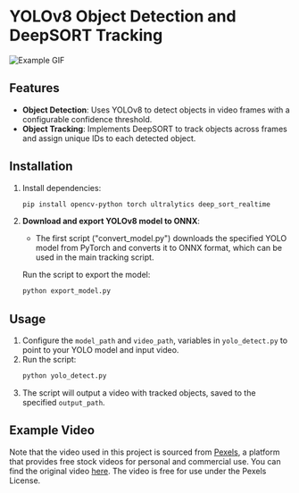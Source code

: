 # YOLOv8 Object Detection and DeepSORT Tracking

![Example GIF](videos/example.gif)

## Features
- **Object Detection**: Uses YOLOv8 to detect objects in video frames with a configurable confidence threshold.
- **Object Tracking**: Implements DeepSORT to track objects across frames and assign unique IDs to each detected object.

## Installation

1. Install dependencies:
    ```bash
    pip install opencv-python torch ultralytics deep_sort_realtime
    ```

2. **Download and export YOLOv8 model to ONNX**:
   - The first script ("convert_model.py") downloads the specified YOLO model from PyTorch and converts it to ONNX format, which can be used in the main tracking script.

   Run the script to export the model:
   ```bash
   python export_model.py
   ```
   
## Usage
1. Configure the `model_path` and `video_path`, variables in `yolo_detect.py` to point to your YOLO model and input video.
2. Run the script:
    ```bash
    python yolo_detect.py
    ```
3. The script will output a video with tracked objects, saved to the specified `output_path`.


## Example Video

Note that the  video used in this project is sourced from [Pexels](https://www.pexels.com), a platform that provides free stock videos for personal and commercial use. You can find the original video [here](https://www.pexels.com/video/group-of-boys-plays-soccer-in-a-soccer-field-2932301/). The video is free for use under the Pexels License.
